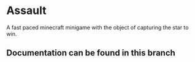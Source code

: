 # Assault
A fast paced minecraft minigame with the object of capturing the star to win.

## Documentation can be found in this branch


